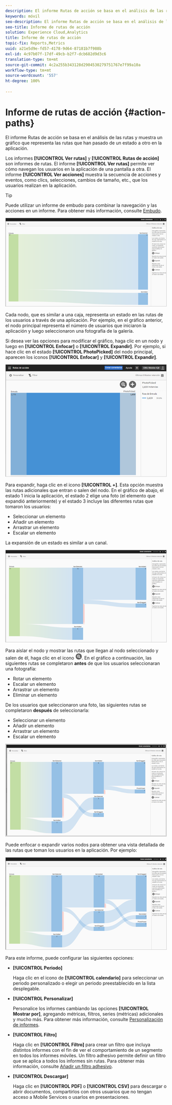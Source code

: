 ```yaml
---
description: El informe Rutas de acción se basa en el análisis de las rutas y muestra un gráfico que representa las rutas que han pasado de un estado a otro en la aplicación.
keywords: móvil
seo-description: El informe Rutas de acción se basa en el análisis de las rutas y muestra un gráfico que representa las rutas que han pasado de un estado a otro en la aplicación.
seo-title: Informe de rutas de acción
solution: Experience Cloud,Analytics
title: Informe de rutas de acción
topic-fix: Reports,Metrics
uuid: a21e5d9e-fd57-4178-9d64-87181b7f988b
exl-id: 4c97b07f-17df-49cb-b2f7-dcb682d9d3c6
translation-type: tm+mt
source-git-commit: 4c2a255b343128d2904530279751767e7f99a10a
workflow-type: tm+mt
source-wordcount: '557'
ht-degree: 100%

---
```


# Informe de rutas de acción {#action-paths}

El informe Rutas de acción se basa en el análisis de las rutas y muestra un gráfico que representa las rutas que han pasado de un estado a otro en la aplicación.

Los informes **[!UICONTROL Ver rutas]** y **[!UICONTROL Rutas de acción]** son informes de rutas. El informe **[!UICONTROL Ver rutas]** permite ver cómo navegan los usuarios en la aplicación de una pantalla a otra. El informe **[!UICONTROL Ver acciones]** muestra la secuencia de acciones y eventos, como clics, selecciones, cambios de tamaño, etc., que los usuarios realizan en la aplicación.

>[!TIP]
>
>Puede utilizar un informe de embudo para combinar la navegación y las acciones en un informe. Para obtener más información, consulte [Embudo](/help/using/usage/reports-funnel.md).

![](assets/action_paths.png)

Cada nodo, que es similar a una caja, representa un estado en las rutas de los usuarios a través de una aplicación. Por ejemplo, en el gráfico anterior, el nodo principal representa el número de usuarios que iniciaron la aplicación y luego seleccionaron una fotografía de la galería.

Si desea ver las opciones para modificar el gráfico, haga clic en un nodo y luego en **[!UICONTROL Enfocar]** o **[!UICONTROL Expandir]**. Por ejemplo, si hace clic en el estado **[!UICONTROL PhotoPicked]** del nodo principal, aparecen los iconos **[!UICONTROL Enfocar]** y **[!UICONTROL Expandir]**.

![](assets/action_paths_icons.png)

Para expandir, haga clic en el icono **[!UICONTROL +]**. Esta opción muestra las rutas adicionales que entran o salen del nodo. En el gráfico de abajo, el estado 1 inicia la aplicación, el estado 2 elige una foto (el elemento que expandió anteriormente) y el estado 3 incluye las diferentes rutas que tomaron los usuarios:

* Seleccionar un elemento
* Añadir un elemento
* Arrastrar un elemento
* Escalar un elemento

La expansión de un estado es similar a un canal.

![expansión de ruta de acción](assets/action_paths_expand.png)

Para aislar el nodo y mostrar las rutas que llegan al nodo seleccionado y salen de él, haga clic en el icono ![icono de enfoque](assets/icon_focus.png). En el gráfico a continuación, las siguientes rutas se completaron **antes** de que los usuarios seleccionaran una fotografía:

* Rotar un elemento
* Escalar un elemento
* Arrastrar un elemento
* Eliminar un elemento

De los usuarios que seleccionaron una foto, las siguientes rutas se completaron **después** de seleccionarla:

* Seleccionar un elemento
* Añadir un elemento
* Arrastrar un elemento
* Escalar un elemento

![enfoque de ruta de acción](assets/action_paths_focus.png)

Puede enfocar o expandir varios nodos para obtener una vista detallada de las rutas que toman los usuarios en la aplicación. Por ejemplo:

![ruta de acción múltiple](assets/action_paths_mult.png)

Para este informe, puede configurar las siguientes opciones:

* **[!UICONTROL Periodo]**

   Haga clic en el icono de **[!UICONTROL calendario]** para seleccionar un periodo personalizado o elegir un periodo preestablecido en la lista desplegable.

* **[!UICONTROL Personalizar]**

   Personalice los informes cambiando las opciones **[!UICONTROL Mostrar por]**, agregando métricas, filtros, series (métricas) adicionales y mucho más. Para obtener más información, consulte [Personalización de informes](/help/using/usage/reports-customize/reports-customize.md).

* **[!UICONTROL Filtro]**

   Haga clic en **[!UICONTROL Filtro]** para crear un filtro que incluya distintos informes con el fin de ver el comportamiento de un segmento en todos los informes móviles. Un filtro adhesivo permite definir un filtro que se aplica a todos los informes sin rutas. Para obtener más información, consulte [Añadir un filtro adhesivo](/help/using/usage/reports-customize/t-sticky-filter.md).

* **[!UICONTROL Descargar]**

   Haga clic en **[!UICONTROL PDF]** o **[!UICONTROL CSV]** para descargar o abrir documentos, compartirlos con otros usuarios que no tengan acceso a Mobile Services o usarlos en presentaciones.
